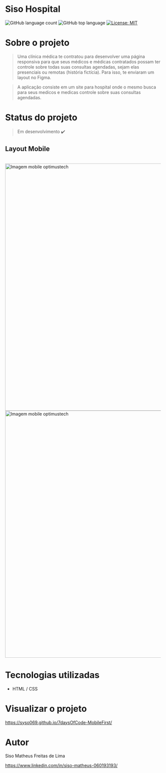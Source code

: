 # Siso Hospital

![GitHub language count](https://img.shields.io/github/languages/count/syso069/Mobile-First)
![GitHub top language](https://img.shields.io/github/languages/top/syso069/Mobile-First)
[![License: MIT](https://img.shields.io/badge/License-MIT-yellow.svg)](https://opensource.org/licenses/MIT)

# Sobre o projeto

> Uma clínica médica te contratou para desenvolver uma página responsiva para que seus médicos e médicas 
contratados possam ter controle sobre todas suas consultas agendadas, sejam elas presenciais ou remotas (história fictícia).
Para isso, te enviaram um layout no Figma.

> A aplicação consiste em um site para hospital onde o mesmo busca para seus medicos e medicas controle sobre suas consultas agendadas.

# Status do projeto

> Em desenvolvimento ✔️

## Layout Mobile
<div style="display: inline_block"><br>
<img height="800" alt="Imagem mobile optimustech" src="https://user-images.githubusercontent.com/94554205/215867624-e0671081-078f-4005-b100-3caf6dc41752.png">
<img height="800" alt="Imagem mobile optimustech" src="https://user-images.githubusercontent.com/94554205/215867718-137a6a8b-f348-4d87-966d-874876db30e1.png">
</div>

# Tecnologias utilizadas

- HTML / CSS 

# Visualizar o projeto
https://syso069.github.io/7daysOfCode-MobileFirst/

# Autor

Siso Matheus Freitas de Lima

https://www.linkedin.com/in/siso-matheus-060193193/
